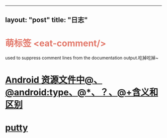 
---
layout: "post"
title: "日志"
---

# <font color="#e3796b">萌标签 &lt;eat-comment/> </font>
used to suppress comment lines from the documentation output.吃掉吃掉~

# [Android  资源文件中@、@android:type、@\*、？、@+含义和区别](http://blog.csdn.net/mingli198611/article/details/7105850)

# [putty](http://bbs.espressif.com/viewtopic.php?f=7&t=25)
